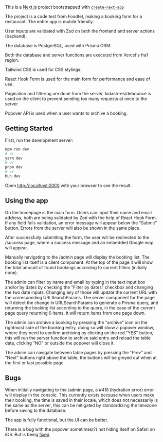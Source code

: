 This is a [Next.js](https://nextjs.org) project bootstrapped with [`create-next-app`](https://nextjs.org/docs/app/api-reference/cli/create-next-app)

The project is a code test from Foodtel, making a booking form for a restaurant. The entire app is mobile friendly.

User inputs are validated with Zod on both the frontend and server actions (backend).

The database is PostgreSQL, used with Prisma ORM.

Both the database and server functions are executed from Vercel's fra1 region.

Tailwind CSS is used for CSS stylings.

React Hook Form is used for the main form for performance and ease of use.

Pagination and filtering are done from the server, lodash-es/debounce is used on the client to prevent sending too many requests at once to the server.

Popover API is used when a user wants to archive a booking.

## Getting Started

First, run the development server:

```bash
npm run dev
# or
yarn dev
# or
pnpm dev
# or
bun dev
```

Open [http://localhost:3000](http://localhost:3000) with your browser to see the result.

## Using the app

On the homepage is the main form. Users can input their name and email address, both are being validated by Zod with the help of React Hook Form. If any field fails validation, an error message will appear below the "Submit" button. Errors from the server will also be shown in the same place.

After successfully submitting the form, the user will be redirected to the /success page, where a success message and an embedded Google map will appear.

Manually navigating to the /admin page will display the booking list. The booking list itself is a client component. At the top of the page it will show the total amount of found bookings according to current filters (initially none).

The admin can filter by name and email by typing in the text input box and/or by dates by checking the "Filter by dates" checkbox and changing the two date inputs. Changing any of those will update the current URL with the corresponding URLSearchParams. The server component for the page will detect the change in URLSearchParams to generate a Prisma query, and returning the booking list according to the query, in the case of the current page query returning 0 items, it will return items from one page down.

The admin can archive a booking by pressing the "archive" icon on the rightmost side of the booking entry, doing so will show a popover window, where they need to confirm archiving by clicking on the red "YES" button, this will run the server function to archive said entry and reload the table data, clicking "NO" or outside the popover will close it.

The admin can navigate between table pages by pressing the "Prev" and "Next" buttons right above the table, the buttons will be greyed out when at the first or last possible page.

## Bugs

When initially navigating to the /admin page, a #418 (hydration error) error will display in the console. This currently exists because when users make their booking, the time is saved in their locale, which does not necessarily is the same as the server, this can be mitigated by standardizing the timezone before saving to the database.

The app is fully functional, but the UI can be better.

There is a bug with the popover sometimes(?) not hiding itself on Safari on iOS. But is being [fixed](https://bugs.webkit.org/show_bug.cgi?id=267688).
